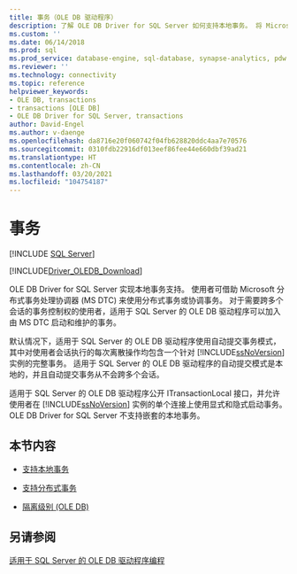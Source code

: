 ```yaml
---
title: 事务（OLE DB 驱动程序）
description: 了解 OLE DB Driver for SQL Server 如何支持本地事务。 将 Microsoft 分布式事务处理协调器用于分布式事务。
ms.custom: ''
ms.date: 06/14/2018
ms.prod: sql
ms.prod_service: database-engine, sql-database, synapse-analytics, pdw
ms.reviewer: ''
ms.technology: connectivity
ms.topic: reference
helpviewer_keywords:
- OLE DB, transactions
- transactions [OLE DB]
- OLE DB Driver for SQL Server, transactions
author: David-Engel
ms.author: v-daenge
ms.openlocfilehash: da8716e20f060742f04fb628820ddc4aa7e70576
ms.sourcegitcommit: 0310fdb22916df013eef86fee44e660dbf39ad21
ms.translationtype: HT
ms.contentlocale: zh-CN
ms.lasthandoff: 03/20/2021
ms.locfileid: "104754187"
---
```

# <a name="transactions"></a>事务
[!INCLUDE [SQL Server](../../../includes/applies-to-version/sql-asdb-asdbmi-asa-pdw.md)]

[!INCLUDE[Driver_OLEDB_Download](../../../includes/driver_oledb_download.md)]

  OLE DB Driver for SQL Server 实现本地事务支持。 使用者可借助 Microsoft 分布式事务处理协调器 (MS DTC) 来使用分布式事务或协调事务。 对于需要跨多个会话的事务控制权的使用者，适用于 SQL Server 的 OLE DB 驱动程序可以加入由 MS DTC 启动和维护的事务。  
  
 默认情况下，适用于 SQL Server 的 OLE DB 驱动程序使用自动提交事务模式，其中对使用者会话执行的每次离散操作均包含一个针对 [!INCLUDE[ssNoVersion](../../../includes/ssnoversion-md.md)] 实例的完整事务。 适用于 SQL Server 的 OLE DB 驱动程序的自动提交模式是本地的，并且自动提交事务从不会跨多个会话。  
  
 适用于 SQL Server 的 OLE DB 驱动程序公开 ITransactionLocal 接口，并允许使用者在 [!INCLUDE[ssNoVersion](../../../includes/ssnoversion-md.md)] 实例的单个连接上使用显式和隐式启动事务。 OLE DB Driver for SQL Server 不支持嵌套的本地事务。  
  
## <a name="in-this-section"></a>本节内容  
  
-   [支持本地事务](../../oledb/ole-db-transactions/supporting-local-transactions.md)  
  
-   [支持分布式事务](../../oledb/ole-db-transactions/supporting-distributed-transactions.md)  
  
-   [隔离级别 (OLE DB)](../../oledb/ole-db-transactions/isolation-levels-ole-db.md)  
  
## <a name="see-also"></a>另请参阅  
 [适用于 SQL Server 的 OLE DB 驱动程序编程](../../oledb/ole-db/oledb-driver-for-sql-server-programming.md)  
  
  
